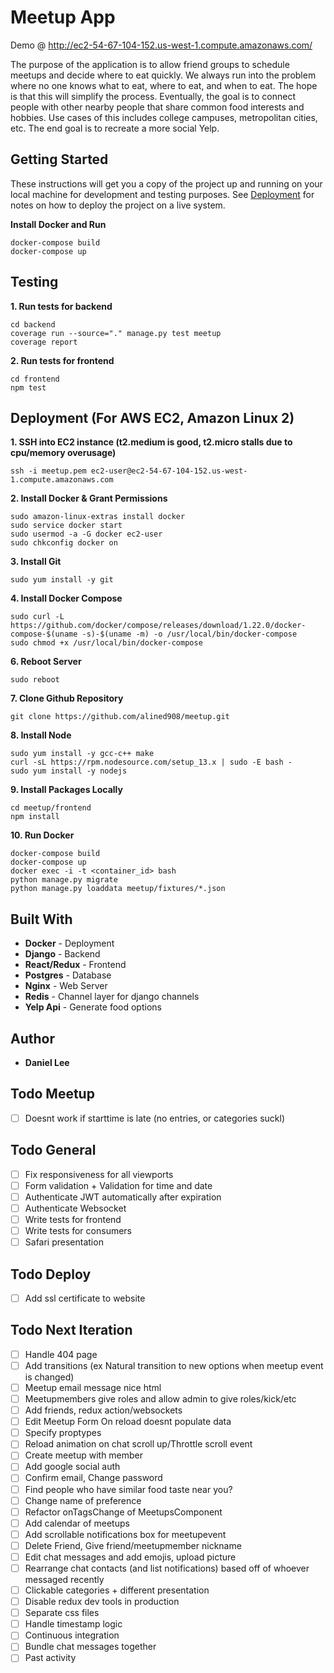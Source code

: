 # Meetup App
Demo @ http://ec2-54-67-104-152.us-west-1.compute.amazonaws.com/

The purpose of the application is to allow friend groups to schedule meetups and decide where to eat quickly.  We always run into the problem where no one knows what to eat, where to eat, and when to eat.  The hope is that this will simplify the process.  Eventually, the goal is to connect people with other nearby people that share common food interests and hobbies. Use cases of this includes college campuses, metropolitan cities, etc. The end goal is to recreate a more social Yelp.

## Getting Started
These instructions will get you a copy of the project up and running on your local machine for development and testing purposes. See [Deployment](#deployment) for notes on how to deploy the project on a live system.

**Install Docker and Run**
```
docker-compose build
docker-compose up
```

## Testing
**1. Run tests for backend**
```
cd backend
coverage run --source="." manage.py test meetup
coverage report
```
**2. Run tests for frontend**
```
cd frontend
npm test
```

## Deployment (For AWS EC2, Amazon Linux 2)
**1. SSH into EC2 instance (t2.medium is good, t2.micro stalls due to cpu/memory overusage)**
``` 
ssh -i meetup.pem ec2-user@ec2-54-67-104-152.us-west-1.compute.amazonaws.com 
```
**2. Install Docker & Grant Permissions**
```
sudo amazon-linux-extras install docker
sudo service docker start
sudo usermod -a -G docker ec2-user
sudo chkconfig docker on
```
**3. Install Git**
```
sudo yum install -y git
```
**4. Install Docker Compose**
```
sudo curl -L https://github.com/docker/compose/releases/download/1.22.0/docker-compose-$(uname -s)-$(uname -m) -o /usr/local/bin/docker-compose
sudo chmod +x /usr/local/bin/docker-compose
```
**6. Reboot Server**
```
sudo reboot
```
**7. Clone Github Repository** 
```
git clone https://github.com/alined908/meetup.git
```
**8. Install Node**
```
sudo yum install -y gcc-c++ make
curl -sL https://rpm.nodesource.com/setup_13.x | sudo -E bash -
sudo yum install -y nodejs
```
**9. Install Packages Locally**
```
cd meetup/frontend
npm install
```
**10. Run Docker**
```
docker-compose build
docker-compose up
docker exec -i -t <container_id> bash
python manage.py migrate
python manage.py loaddata meetup/fixtures/*.json
```

## Built With

* **Docker** - Deployment
* **Django** - Backend
* **React/Redux** - Frontend
* **Postgres** - Database
* **Nginx** - Web Server
* **Redis** - Channel layer for django channels
* **Yelp Api** - Generate food options

## Author
* **Daniel Lee** 

## Todo Meetup
- [ ] Doesnt work if starttime is late (no entries, or categories suckl)

## Todo General
- [ ] Fix responsiveness for all viewports
- [ ] Form validation + Validation for time and date
- [ ] Authenticate JWT automatically after expiration
- [ ] Authenticate Websocket
- [ ] Write tests for frontend
- [ ] Write tests for consumers
- [ ] Safari presentation

## Todo Deploy
- [ ] Add ssl certificate to website

## Todo Next Iteration
- [ ] Handle 404 page
- [ ] Add transitions (ex Natural transition to new options when meetup event is changed)
- [ ] Meetup email message nice html
- [ ] Meetupmembers give roles and allow admin to give roles/kick/etc
- [ ] Add friends, redux action/websockets
- [ ] Edit Meetup Form On reload doesnt populate data
- [ ] Specify proptypes
- [ ] Reload animation on chat scroll up/Throttle scroll event
- [ ] Create meetup with member 
- [ ] Add google social auth 
- [ ] Confirm email, Change password
- [ ] Find people who have similar food taste near you?
- [ ] Change name of preference
- [ ] Refactor onTagsChange of MeetupsComponent
- [ ] Add calendar of meetups
- [ ] Add scrollable notifications box for meetupevent 
- [ ] Delete Friend, Give friend/meetupmember nickname 
- [ ] Edit chat messages and add emojis, upload picture
- [ ] Rearrange chat contacts (and list notifications) based off of whoever messaged recently
- [ ] Clickable categories + different presentation
- [ ] Disable redux dev tools in production
- [ ] Separate css files
- [ ] Handle timestamp logic
- [ ] Continuous integration
- [ ] Bundle chat messages together
- [ ] Past activity